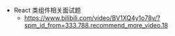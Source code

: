 
- React 类组件相关面试题
  - https://www.bilibili.com/video/BV1XQ4y1o78v/?spm_id_from=333.788.recommend_more_video.18


